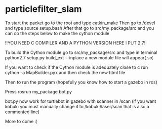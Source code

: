 # particlefilter_slam

To start the packet go to the root and type catkin_make
Then go to /devel and type source setup.bash
After that go to src/my_package/src and you can do the steps below to make the cython module

!!YOU NEED C COMPILER AND A PYTHON VERSION HERE I PUT 2.7!!

To build the Cython module go to src/my_package/src and type in terminal python2.7 setup.py build_ext --inplace
a new module file will appear(.so)

If you want to check if the Cython module is adequately close to c run cython -a MapBuilder.pyx and then check the new html file


Then to run the program (hopefully you know how to start a gazebo in ros)

Press rosrun my_package bot.py

bot.py now work for turtlebot in gazebo with scanner in /scan (if you want kobuki
you must manually change it to /kobuki/laser/scan that is also a commented line)


More to come :)
